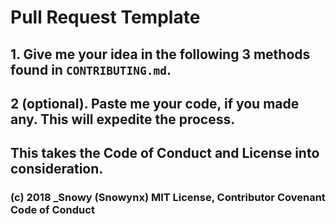 # Pull Request Template

## 1. Give me your idea in the following 3 methods found in `CONTRIBUTING.md`.
## 2 (optional). Paste me your code, if you made any. This will expedite the process.

## This takes the Code of Conduct and License into consideration. 
### (c) 2018 _Snowy (Snowynx) MIT License, Contributor Covenant Code of Conduct
